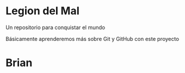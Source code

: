 # Legion del Mal
Un repositorio para conquistar el mundo

Básicamente aprenderemos más sobre Git y GitHub con este proyecto


# Brian 



